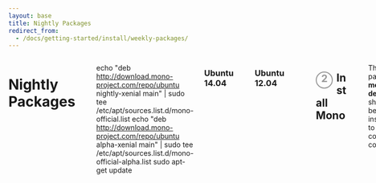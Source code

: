 ```yaml
---
layout: base
title: Nightly Packages
redirect_from:
  - /docs/getting-started/install/weekly-packages/
---
```


<div class="row">
  <div class="small-12 columns">
    <h1>Nightly Packages</h1>

    <p>Please choose your operating system to view the available packages. Source code is available on <a href="https://github.com/mono/mono">GitHub</a> (viewing only) or as a <a href="https://download.mono-project.com/sources/mono/nightly/">Tarball</a>.</p>

    <dl id="mono-download" class="tabs horizontal" data-tab data-options="deep_linking: true; scroll_to_content: false">
      <dd class="active"><a href="#download-mac"><i class="fa fa-apple"></i>&nbsp;Mac OS X</a></dd>
      <dd><a href="#download-lin"><i class="fa fa-linux"></i>&nbsp;Linux</a></dd>
    </dl>

    <div class="tabs-content" id="mono-download-panel">
      <div class="panel content active" id="download-mac" style="padding: 20px 10px 10px 10px">
        <h3>Mono for Mac OS X is available as a Mac Package (.pkg)</h3>
        <p>Please refer to the <a href="/docs/getting-started/install/mac">installation guide</a> for more information about how to install and configure your Mono environment.</p>
        <div>
          <a href="https://download.mono-project.com/archive/nightly/macos-10-universal/" class="button radius"><i class="fa fa-download"></i> Download Mono</a>
          <p>Supported on Mac OS X 10.7 and later.</p>
        </div>
      </div>
      <div class="panel content" id="download-lin" style="padding: 10px 10px 10px 10px">
        <dl id="mono-download-linux" class="tabs horizontal" data-tab data-options="deep_linking: true; scroll_to_content: false">
          <dd class="active"><a href="#download-lin-ubuntu"><img src="/images/ubuntu-logo.svg" height="20px" width="20px" alt="Ubuntu Logo" />&nbsp;&nbsp;Ubuntu</a></dd>
          <dd><a href="#download-lin-debian"><img src="/images/debian-logo.svg" height="20px" width="20px" alt="Debian Logo" />&nbsp;&nbsp;Debian</a></dd>
          <dd><a href="#download-lin-raspbian"><img src="/images/raspbian-logo.svg" height="20px" width="20px" alt="Raspbian Logo" />&nbsp;&nbsp;Raspbian</a></dd>
          <dd><a href="#download-lin-centos"><img src="/images/centos-logo.svg" height="20px" width="20px" alt="CentOS Logo" />&nbsp;&nbsp;CentOS</a></dd>
        </dl>
        <div class="tabs-content horizontal">
          <div class="panel content active" id="download-lin-ubuntu" style="padding: 10px">
            <h2>
              <span style="color: #999;border-radius: 50%;border: 2px solid #999;width: 30px;height: 30px;text-align: center;line-height: 24px;display: block;float: left;margin-right: 7px;font-size: 20px">1</span>
              Add the Mono repository to your system
            </h2>
            <p>The package repository hosts the packages you need, add it with the following commands.</p>
            <h3>Ubuntu 16.04</h3>
            <pre><code class="language-bash">sudo apt-key adv --keyserver hkp://keyserver.ubuntu.com:80 --recv-keys 3FA7E0328081BFF6A14DA29AA6A19B38D3D831EF
echo "deb http://download.mono-project.com/repo/ubuntu nightly-xenial main" | sudo tee /etc/apt/sources.list.d/mono-official.list
echo "deb http://download.mono-project.com/repo/ubuntu alpha-xenial main" | sudo tee /etc/apt/sources.list.d/mono-official-alpha.list
sudo apt-get update</code></pre>
            <h3>Ubuntu 14.04</h3>
            <pre><code class="language-bash">sudo apt-key adv --keyserver hkp://keyserver.ubuntu.com:80 --recv-keys 3FA7E0328081BFF6A14DA29AA6A19B38D3D831EF
echo "deb http://download.mono-project.com/repo/ubuntu nightly-trusty main" | sudo tee /etc/apt/sources.list.d/mono-official.list
echo "deb http://download.mono-project.com/repo/ubuntu alpha-trusty main" | sudo tee /etc/apt/sources.list.d/mono-official-alpha.list
sudo apt-get update</code></pre>
            <h3>Ubuntu 12.04</h3>
            <pre><code class="language-bash">sudo apt-key adv --keyserver hkp://keyserver.ubuntu.com:80 --recv-keys 3FA7E0328081BFF6A14DA29AA6A19B38D3D831EF
echo "deb http://download.mono-project.com/repo/ubuntu nightly-precise main" | sudo tee /etc/apt/sources.list.d/mono-official.list
echo "deb http://download.mono-project.com/repo/ubuntu alpha-precise main" | sudo tee /etc/apt/sources.list.d/mono-official-alpha.list
sudo apt-get update</code></pre>
            <hr />
            <h2>
              <span style="color: #999;border-radius: 50%;border: 2px solid #999;width: 30px;height: 30px;text-align: center;line-height: 24px;display: block;float: left;margin-right: 7px;font-size: 20px">2</span>
              Install Mono
            </h2>
            <pre style="margin-top: 20px"><code class="language-bash">sudo apt-get install mono-devel</code></pre>
            <p>The package <b>mono-devel</b> should be installed to compile code.</p>
            <p>The package <b>mono-complete</b> should be installed to install everything - this should cover most cases of "assembly not found" errors.</p>
            <p>The package <b>mono-dbg</b> should be installed to get debugging symbols for framework libraries - allowing you to get line numbers in stack traces.</p>
            <p>The package <b>referenceassemblies-pcl</b> should be installed for PCL compilation support - this will resolve most cases of "Framework not installed: .NETPortable" errors during software compilation.</p>
            <p>The package <b>ca-certificates-mono</b> should be installed to get SSL certificates for HTTPS connections. Install this package if you run into trouble making HTTPS connections.</p>
            <p>The package <b>mono-xsp4</b> should be installed for running ASP.NET applications.</p>
            <hr />
            <h2>
              <span style="color: #999;border-radius: 50%;border: 2px solid #999;width: 30px;height: 30px;text-align: center;line-height: 24px;display: block;float: left;margin-right: 7px;font-size: 20px">3</span>
              Verify Installation
            </h2>
            <p>After the installation completed successfully, it's a good idea to run through the basic hello world examples on <a href="/docs/getting-started/mono-basics/">this page</a> to verify Mono is working correctly.</p>
            <h4>Notes</h4>
            <p>Mono on Linux before 3.12 by default didn't trust any SSL certificates so you got errors when accessing HTTPS resources. This is not required anymore as 3.12 and later include a new tool that runs on package installation and syncs Mono's certificate store with the system certificate store (on older versions you had to import Mozilla's list of trusted certificates by running <code>mozroots --import --sync</code>). Some systems are configured in a way so that the necessary package isn't pulled in when Mono is installed, in those cases <b>make sure the <code>ca-certificates-mono</code> package</b> is installed.</p>
          </div>
          <div class="panel content" id="download-lin-debian" style="padding: 10px">
            <h2>
              <span style="color: #999;border-radius: 50%;border: 2px solid #999;width: 30px;height: 30px;text-align: center;line-height: 24px;display: block;float: left;margin-right: 7px;font-size: 20px">1</span>
              Add the Mono repository to your system
            </h2>
            <p>The package repository hosts the packages you need, add it with the following commands.</p>
            <h3>Debian 9</h3>
            <pre><code class="language-bash">sudo apt-key adv --keyserver hkp://keyserver.ubuntu.com:80 --recv-keys 3FA7E0328081BFF6A14DA29AA6A19B38D3D831EF
echo "deb http://download.mono-project.com/repo/debian nightly-stretch main" | sudo tee /etc/apt/sources.list.d/mono-official.list
echo "deb http://download.mono-project.com/repo/debian alpha-stretch main" | sudo tee /etc/apt/sources.list.d/mono-official-alpha.list
sudo apt-get update</code></pre>
            <h3>Debian 8</h3>
            <pre><code class="language-bash">sudo apt-key adv --keyserver hkp://keyserver.ubuntu.com:80 --recv-keys 3FA7E0328081BFF6A14DA29AA6A19B38D3D831EF
echo "deb http://download.mono-project.com/repo/debian nightly-jessie main" | sudo tee /etc/apt/sources.list.d/mono-official.list
echo "deb http://download.mono-project.com/repo/debian alpha-jessie main" | sudo tee /etc/apt/sources.list.d/mono-official-alpha.list
sudo apt-get update</code></pre>
            <h3>Debian 7</h3>
            <pre><code class="language-bash">sudo apt-key adv --keyserver hkp://keyserver.ubuntu.com:80 --recv-keys 3FA7E0328081BFF6A14DA29AA6A19B38D3D831EF
echo "deb http://download.mono-project.com/repo/debian nightly-wheezy main" | sudo tee /etc/apt/sources.list.d/mono-official.list
echo "deb http://download.mono-project.com/repo/debian alpha-wheezy main" | sudo tee /etc/apt/sources.list.d/mono-official-alpha.list
sudo apt-get update</code></pre>
            <hr />
            <h2>
              <span style="color: #999;border-radius: 50%;border: 2px solid #999;width: 30px;height: 30px;text-align: center;line-height: 24px;display: block;float: left;margin-right: 7px;font-size: 20px">2</span>
              Install Mono
            </h2>
            <pre style="margin-top: 20px"><code class="language-bash">sudo apt-get install mono-devel</code></pre>
            <p>The package <b>mono-devel</b> should be installed to compile code.</p>
            <p>The package <b>mono-complete</b> should be installed to install everything - this should cover most cases of "assembly not found" errors.</p>
            <p>The package <b>mono-dbg</b> should be installed to get debugging symbols for framework libraries - allowing you to get line numbers in stack traces.</p>
            <p>The package <b>referenceassemblies-pcl</b> should be installed for PCL compilation support - this will resolve most cases of "Framework not installed: .NETPortable" errors during software compilation.</p>
            <p>The package <b>ca-certificates-mono</b> should be installed to get SSL certificates for HTTPS connections. Install this package if you run into trouble making HTTPS connections.</p>
            <p>The package <b>mono-xsp4</b> should be installed for running ASP.NET applications.</p>
            <hr />
            <h2>
              <span style="color: #999;border-radius: 50%;border: 2px solid #999;width: 30px;height: 30px;text-align: center;line-height: 24px;display: block;float: left;margin-right: 7px;font-size: 20px">3</span>
              Verify Installation
            </h2>
            <p>After the installation completed successfully, it's a good idea to run through the basic hello world examples on <a href="/docs/getting-started/mono-basics/">this page</a> to verify Mono is working correctly.</p>
            <h4>Notes</h4>
            <p>Mono on Linux before 3.12 by default didn't trust any SSL certificates so you got errors when accessing HTTPS resources. This is not required anymore as 3.12 and later include a new tool that runs on package installation and syncs Mono's certificate store with the system certificate store (on older versions you had to import Mozilla's list of trusted certificates by running <code>mozroots --import --sync</code>). Some systems are configured in a way so that the necessary package isn't pulled in when Mono is installed, in those cases <b>make sure the <code>ca-certificates-mono</code> package</b> is installed.</p>
          </div>
          <div class="panel content" id="download-lin-raspbian" style="padding: 10px">
            <h2>
              <span style="color: #999;border-radius: 50%;border: 2px solid #999;width: 30px;height: 30px;text-align: center;line-height: 24px;display: block;float: left;margin-right: 7px;font-size: 20px">1</span>
              Add the Mono repository to your system
            </h2>
            <p>The package repository hosts the packages you need, add it with the following commands.</p>
            <h3>Raspbian 9</h3>
            <pre><code class="language-bash">sudo apt-key adv --keyserver hkp://keyserver.ubuntu.com:80 --recv-keys 3FA7E0328081BFF6A14DA29AA6A19B38D3D831EF
echo "deb http://download.mono-project.com/repo/debian nightly-raspbianstretch main" | sudo tee /etc/apt/sources.list.d/mono-official.list
echo "deb http://download.mono-project.com/repo/debian alpha-raspbianstretch main" | sudo tee /etc/apt/sources.list.d/mono-official-alpha.list
sudo apt-get update</code></pre>
            <h3>Raspbian 8</h3>
            <pre><code class="language-bash">sudo apt-key adv --keyserver hkp://keyserver.ubuntu.com:80 --recv-keys 3FA7E0328081BFF6A14DA29AA6A19B38D3D831EF
echo "deb http://download.mono-project.com/repo/debian nightly-raspbianjessie main" | sudo tee /etc/apt/sources.list.d/mono-official.list
echo "deb http://download.mono-project.com/repo/debian alpha-raspbianjessie main" | sudo tee /etc/apt/sources.list.d/mono-official-alpha.list
sudo apt-get update</code></pre>
            <hr />
            <h2>
              <span style="color: #999;border-radius: 50%;border: 2px solid #999;width: 30px;height: 30px;text-align: center;line-height: 24px;display: block;float: left;margin-right: 7px;font-size: 20px">2</span>
              Install Mono
            </h2>
            <pre style="margin-top: 20px"><code class="language-bash">sudo apt-get install mono-devel</code></pre>
            <p>The package <b>mono-devel</b> should be installed to compile code.</p>
            <p>The package <b>mono-complete</b> should be installed to install everything - this should cover most cases of "assembly not found" errors.</p>
            <p>The package <b>mono-dbg</b> should be installed to get debugging symbols for framework libraries - allowing you to get line numbers in stack traces.</p>
            <p>The package <b>referenceassemblies-pcl</b> should be installed for PCL compilation support - this will resolve most cases of "Framework not installed: .NETPortable" errors during software compilation.</p>
            <p>The package <b>ca-certificates-mono</b> should be installed to get SSL certificates for HTTPS connections. Install this package if you run into trouble making HTTPS connections.</p>
            <p>The package <b>mono-xsp4</b> should be installed for running ASP.NET applications.</p>
            <hr />
            <h2>
              <span style="color: #999;border-radius: 50%;border: 2px solid #999;width: 30px;height: 30px;text-align: center;line-height: 24px;display: block;float: left;margin-right: 7px;font-size: 20px">3</span>
              Verify Installation
            </h2>
            <p>After the installation completed successfully, it's a good idea to run through the basic hello world examples on <a href="/docs/getting-started/mono-basics/">this page</a> to verify Mono is working correctly.</p>
            <h4>Notes</h4>
            <p>Mono on Linux before 3.12 by default didn't trust any SSL certificates so you got errors when accessing HTTPS resources. This is not required anymore as 3.12 and later include a new tool that runs on package installation and syncs Mono's certificate store with the system certificate store (on older versions you had to import Mozilla's list of trusted certificates by running <code>mozroots --import --sync</code>). Some systems are configured in a way so that the necessary package isn't pulled in when Mono is installed, in those cases <b>make sure the <code>ca-certificates-mono</code> package</b> is installed.</p>
          </div>
          <div class="panel content" id="download-lin-centos" style="padding: 10px">
            <h2>
              <span style="color: #999;border-radius: 50%;border: 2px solid #999;width: 30px;height: 30px;text-align: center;line-height: 24px;display: block;float: left;margin-right: 7px;font-size: 20px">1</span>
              Add the Mono repository to your system
            </h2>
            <p>The package repository hosts the packages you need, add it with the following commands <b>in a root shell</b>.</p>
            <h3>CentOS 7</h3>
            <pre><code class="language-bash">yum install yum-utils
rpm --import "http://keyserver.ubuntu.com/pks/lookup?op=get&amp;search=0x3FA7E0328081BFF6A14DA29AA6A19B38D3D831EF"
yum-config-manager --add-repo http://download.mono-project.com/repo/centos7-nightly/</code></pre>
yum-config-manager --add-repo http://download.mono-project.com/repo/centos7-alpha/</code></pre>
            <h3>CentOS 6</h3>
            <pre><code class="language-bash">yum install yum-utils
rpm --import "http://keyserver.ubuntu.com/pks/lookup?op=get&amp;search=0x3FA7E0328081BFF6A14DA29AA6A19B38D3D831EF"
yum-config-manager --add-repo http://download.mono-project.com/repo/centos6-nightly/</code></pre>
yum-config-manager --add-repo http://download.mono-project.com/repo/centos6-alpha/</code></pre>
            <hr />
            <h2>
              <span style="color: #999;border-radius: 50%;border: 2px solid #999;width: 30px;height: 30px;text-align: center;line-height: 24px;display: block;float: left;margin-right: 7px;font-size: 20px">2</span>
              Install Mono
            </h2>
            <pre style="margin-top: 20px"><code class="language-bash">yum install mono-devel</code></pre>
            <p>The package <b>mono-devel</b> should be installed to compile code.</p>
            <p>The package <b>mono-complete</b> should be installed to install everything - this should cover most cases of "assembly not found" errors.</p>
            <p>The package <b>referenceassemblies-pcl</b> should be installed for PCL compilation support - this will resolve most cases of "Framework not installed: .NETPortable" errors during software compilation.</p>
            <p>The package <b>xsp</b> should be installed for running ASP.NET applications.</p>
            <hr />
            <h2>
              <span style="color: #999;border-radius: 50%;border: 2px solid #999;width: 30px;height: 30px;text-align: center;line-height: 24px;display: block;float: left;margin-right: 7px;font-size: 20px">3</span>
              Verify Installation
            </h2>
            <p>After the installation completed successfully, it's a good idea to run through the basic hello world examples on <a href="/docs/getting-started/mono-basics/">this page</a> to verify Mono is working correctly.</p>
          </div>
        </div>
      </div>
    </div>
  </div>
</div>

<script>
function runScripts() {
  $(document).ready(function() {
    function activate(os,distro) {
      $('#mono-download>dd.active').removeClass();
      $('#mono-download>dd:has(a[href=#download-' + os + '])').addClass('active');
      $('#mono-download-panel>div.panel.active').removeClass('active');
      $('#mono-download-panel>#download-' + os).addClass('active');
    }
    if (window.location.hash) {
      if (window.location.hash.search("download-lin-") >= 0) {
        activate('lin');
      }
    }
    else {
      if (window.navigator.appVersion.search('Linux') >= 0 || window.navigator.platform.search('Linux') >= 0) {
        activate('lin');
      } else if (window.navigator.appVersion.search('Windows') >= 0 || window.navigator.platform.search('Windows') >= 0) {
        activate('win');
      }
    }
  });
}
</script>

